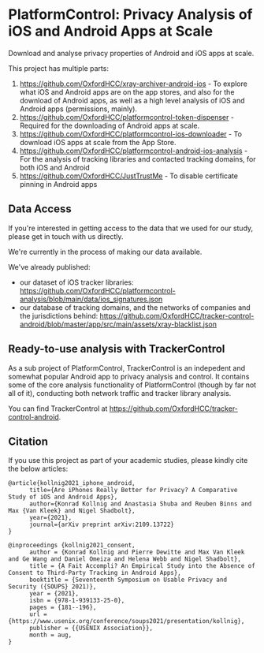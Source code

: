 # PlatformControl: Privacy Analysis of iOS and Android Apps at Scale
Download and analyse privacy properties of Android and iOS apps at scale.

This project has multiple parts:

1. <https://github.com/OxfordHCC/xray-archiver-android-ios> - To explore what iOS and Android apps are on the app stores, and also for the download of Android apps, as well as a high level analysis of iOS and Android apps (permissions, mainly).
2. <https://github.com/OxfordHCC/platformcontrol-token-dispenser> - Required for the downloading of Android apps at scale.
3. <https://github.com/OxfordHCC/platformcontrol-ios-downloader> - To download iOS apps at scale from the App Store.
4. <https://github.com/OxfordHCC/platformcontrol-android-ios-analysis> - For the analysis of tracking libraries and contacted tracking domains, for both iOS and Android
5. <https://github.com/OxfordHCC/JustTrustMe> - To disable certificate pinning in Android apps

## Data Access

If you're interested in getting access to the data that we used for our study, please get in touch with us directly.

We're currently in the process of making our data available.

We've already published:
- our dataset of iOS tracker libraries: <https://github.com/OxfordHCC/platformcontrol-analysis/blob/main/data/ios_signatures.json>
- our database of tracking domains, and the networks of companies and the jurisdictions behind: https://github.com/OxfordHCC/tracker-control-android/blob/master/app/src/main/assets/xray-blacklist.json

## Ready-to-use analysis with TrackerControl

As a sub project of PlatformControl, TrackerControl is an indepedent and somewhat popular Android app to privacy analysis and control. It contains some of the core analysis functionality of PlatformControl (though by far not all of it), conducting both network traffic and tracker library analysis.

You can find TrackerControl at <https://github.com/OxfordHCC/tracker-control-android>.

## Citation

If you use this project as part of your academic studies, please kindly cite the below articles:

```
@article{kollnig2021_iphone_android,
      title={Are iPhones Really Better for Privacy? A Comparative Study of iOS and Android Apps}, 
      author={Konrad Kollnig and Anastasia Shuba and Reuben Binns and Max {Van Kleek} and Nigel Shadbolt},
      year={2021},
      journal={arXiv preprint arXiv:2109.13722}
}

@inproceedings {kollnig2021_consent,
      author = {Konrad Kollnig and Pierre Dewitte and Max Van Kleek and Ge Wang and Daniel Omeiza and Helena Webb and Nigel Shadbolt},
      title = {A Fait Accompli? An Empirical Study into the Absence of Consent to Third-Party Tracking in Android Apps},
      booktitle = {Seventeenth Symposium on Usable Privacy and Security ({SOUPS} 2021)},
      year = {2021},
      isbn = {978-1-939133-25-0},
      pages = {181--196},
      url = {https://www.usenix.org/conference/soups2021/presentation/kollnig},
      publisher = {{USENIX Association}},
      month = aug,
}
```

